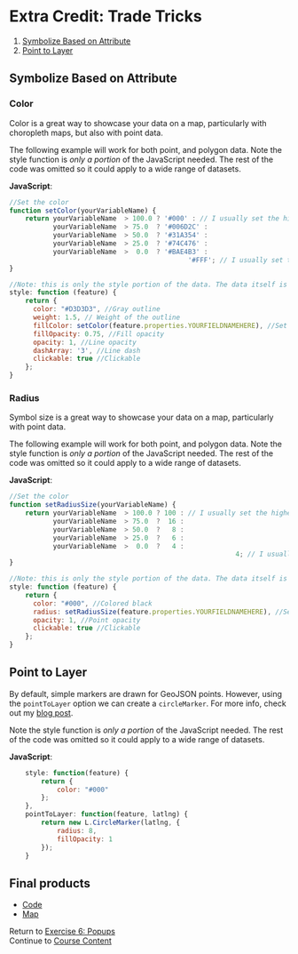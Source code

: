 # Extra Credit: Trade Tricks  

1. [Symbolize Based on Attribute](#symbolize-based-on-attribute)  
2. [Point to Layer](#point-to-layer)  

## Symbolize Based on Attribute  

### Color  
Color is a great way to showcase your data on a map, particularly with choropleth maps, but also with point data.  

The following example will work for both point, and polygon data. Note the style function is _only a portion_ of the JavaScript needed. The rest of the code was omitted so it could apply to a wide range of datasets.  

**JavaScript**:   
```javascript  
//Set the color
function setColor(yourVariableName) {
	return yourVariableName  > 100.0 ? '#000' : // I usually set the highest value here, to verify records are coming in as-expected
	       yourVariableName  > 75.0  ? '#006D2C' :
	       yourVariableName  > 50.0  ? '#31A354' :
	       yourVariableName  > 25.0  ? '#74C476' :
	       yourVariableName  >  0.0  ? '#BAE4B3' :
				                             '#FFF'; // I usually set this below the lowest value, to verify records are coming in as-expected
}

//Note: this is only the style portion of the data. The data itself is not defined as it could be a service, or GeoJSON.
style: function (feature) {
    return {
      color: "#D3D3D3", //Gray outline
      weight: 1.5, // Weight of the outline
      fillColor: setColor(feature.properties.YOURFIELDNAMEHERE), //Set the fill to a field in your dataset
      fillOpacity: 0.75, //Fill opacity
      opacity: 1, //Line opacity
      dashArray: '3', //Line dash
      clickable: true //Clickable
    };
}
```

### Radius  
Symbol size is a great way to showcase your data on a map, particularly with point data.

The following example will work for both point, and polygon data. Note the style function is _only a portion_ of the JavaScript needed. The rest of the code was omitted so it could apply to a wide range of datasets.  

**JavaScript**:   
```javascript  
//Set the color
function setRadiusSize(yourVariableName) {
	return yourVariableName  > 100.0 ? 100 : // I usually set the highest value here, to verify records are coming in as-expected
	       yourVariableName  > 75.0  ?  16 :
	       yourVariableName  > 50.0  ?   8 :
	       yourVariableName  > 25.0  ?   6 :
	       yourVariableName  >  0.0  ?   4 :
					                  					 4; // I usually set this below the lowest value, to verify records are coming in as-expected
}

//Note: this is only the style portion of the data. The data itself is not defined as it could be a service, or GeoJson.
style: function (feature) {
    return {
      color: "#000", //Colored black
      radius: setRadiusSize(feature.properties.YOURFIELDNAMEHERE), //Set the radius to a field in your dataset
      opacity: 1, //Point opacity
      clickable: true //Clickable
    };
}
```  

## Point to Layer
By default, simple markers are drawn for GeoJSON points. However, using the `pointToLayer` option we can create a `circleMarker`. For more info, check out my [blog post](https://geospatialresponse.wordpress.com/2015/07/26/leaflet-geojson-pointtolayer).

Note the style function is _only a portion_ of the JavaScript needed. The rest of the code was omitted so it could apply to a wide range of datasets.  

**JavaScript**:  
```javascript
    style: function(feature) {
        return {
        	color: "#000"
        };
    },
    pointToLayer: function(feature, latlng) {
        return new L.CircleMarker(latlng, {
        	radius: 8,
        	fillOpacity: 1
        });
    }
```  

## Final products  
* [Code](../../tree/gh-pages/Solutions/Extra-Credit_Styling)  
* [Map](http://geospatialem.github.io/getting-started-with-leaflet/Solutions/Extra-Credit_Styling/index.html)  

Return to [Exercise 6: Popups](Exercise_6_Popups.md)  
Continue to [Course Content](README.md)  
